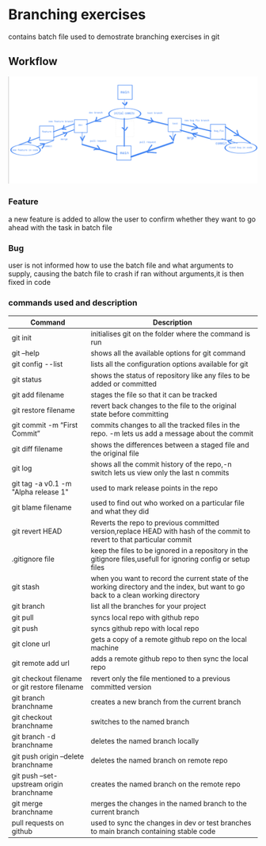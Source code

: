 # Branching exercises
contains batch file used to demostrate branching exercises in git

## Workflow


![alt text](workflow.png)

### Feature

a new feature is added to allow the user to confirm whether they want to go ahead with the task in batch file

### Bug

user is not informed how to use the batch file and what arguments to supply, causing the batch file to crash if ran without arguments,it is then fixed in code

### commands used and description

| Command | Description |
| ----------- | ----------- |
| git init | initialises git on the folder where the command is run |
| git –help | shows all the available options for git command |
| git config --list | lists all the configuration options available for git |
| git status | shows the status of repository like any files to be added or committed |
| git add filename | stages the file so that it can be tracked |
| git restore filename | revert back changes to the file to the original state before committing |
| git commit -m “First Commit” | commits changes to all the tracked files in the repo. -m lets us add a message about the commit |
| git diff filename | shows the differences between a staged file and the original file |
| git log | shows all the commit history of the repo,-n switch lets us view only the last n commits |
| git tag -a v0.1 -m "Alpha release 1" | used to mark release points in the repo |
| git blame filename | used to find out who worked on a particular file and what they did |
| git revert HEAD | Reverts the repo to previous committed version,replace HEAD with hash of the commit to revert to that particular commit |
| .gitignore file | keep the files to be ignored in a repository in the gitignore files,usefull for ignoring config or setup files |
| git stash | when you want to record the current state of the working directory and the index, but want to go back to a clean working directory |
| git branch | list all the branches for your project |
| git pull | syncs local repo with github repo |
| git push | syncs github repo with local repo |
| git clone url | gets a copy of a remote github repo on the local machine |
| git remote add url | adds a remote github repo to then sync the local repo |
| git checkout filename or git restore filename | revert only the file mentioned to a previous committed version |
| git branch branchname | creates a new branch from the current branch |
| git checkout branchname | switches to the named branch |
| git branch -d branchname | deletes the named branch locally |
| git push origin –delete branchname | deletes the named branch on remote repo |
| git push –set-upstream origin branchname | creates the named branch on the remote repo |
| git merge branchname | merges the changes in the named branch to the current branch |
| pull requests on github | used to sync the changes in dev or test branches to main branch containing stable code |